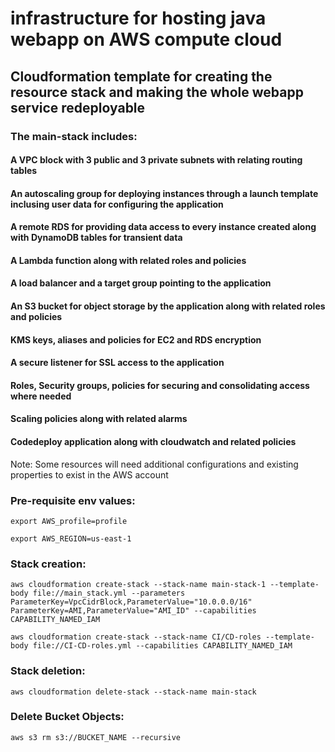 # infrastructure for hosting java webapp on AWS compute cloud

## Cloudformation template for creating the resource stack and making the whole webapp service redeployable

### The main-stack includes:

#### A VPC block with 3 public and 3 private subnets with relating routing tables
#### An autoscaling group for deploying instances through a launch template inclusing user data for configuring the application
#### A remote RDS for providing data access to every instance created along with DynamoDB tables for transient data
#### A Lambda function along with related roles and policies
#### A load balancer and a target group pointing to the application
#### An S3 bucket for object storage by the application along with related roles and policies
#### KMS keys, aliases and policies for EC2 and RDS encryption
#### A secure listener for SSL access to the application
#### Roles, Security groups, policies for securing and consolidating access where needed
#### Scaling policies along with related alarms
#### Codedeploy application along with cloudwatch and related policies

Note: Some resources will need additional configurations and existing properties to exist in the AWS account

### Pre-requisite env values:

`export AWS_profile=profile`

`export AWS_REGION=us-east-1`

### Stack creation:

`aws cloudformation create-stack --stack-name main-stack-1 --template-body file://main_stack.yml --parameters ParameterKey=VpcCidrBlock,ParameterValue="10.0.0.0/16" ParameterKey=AMI,ParameterValue="AMI_ID" --capabilities CAPABILITY_NAMED_IAM`

`aws cloudformation create-stack --stack-name CI/CD-roles --template-body file://CI-CD-roles.yml --capabilities CAPABILITY_NAMED_IAM`

### Stack deletion:

`aws cloudformation delete-stack --stack-name main-stack`

### Delete Bucket Objects:

`aws s3 rm s3://BUCKET_NAME --recursive`

